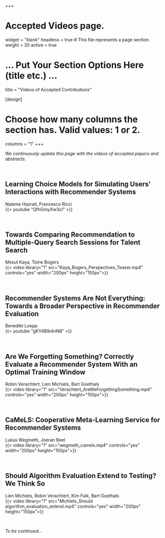 +++
# Accepted Videos page.
widget = "blank"
headless = true  # This file represents a page section.
weight = 30
active = true 

# ... Put Your Section Options Here (title etc.) ...
title = "Videos of Accepted Contributions"

[design]
  # Choose how many columns the section has. Valid values: 1 or 2.
  columns = "1"
+++

*We continuously update this page with the videos of accepted papers and abstracts.*

<br>

## Learning Choice Models for Simulating Users' Interactions with Recommender Systems  
Naieme Hazrati, Francesco Ricci  
{{< youtube "QfhGmyXw3cI" >}}  

<br>

## Towards Comparing Recommendation to Multiple-Query Search Sessions for Talent Search  
Mesut Kaya, Toine Bogers  
{{< video library="1" src="Kaya_Bogers_Perspectives_Teaser.mp4" controls="yes" width="200px" height="150px">}}  

<br>

## Recommender Systems Are Not Everything: Towards a Broader Perspective in Recommender Evaluation  
Benedikt Loepp  
{{< youtube "gKY4BIb4nN8" >}}  

<br>

## Are We Forgetting Something? Correctly Evaluate a Recommender System With an Optimal Training Window  
Robin Verachtert, Lien Michiels, Bart Goethals  
{{< video library="1" src="Verachtert_AreWeForgettingSomething.mp4" controls="yes" width="200px" height="150px">}}  

<br>

## CaMeLS: Cooperative Meta-Learning Service for Recommender Systems  
Lukas Wegmeth, Joeran Beel  
{{< video library="1" src="wegmeth_camels.mp4" controls="yes" width="200px" height="150px">}}  

<br>

## Should Algorithm Evaluation Extend to Testing? We Think So  
Lien Michiels, Robin Verachtert, Kim Falk, Bart Goethals  
{{< video library="1" src="Michiels_Should algorithm_evaluation_extend.mp4" controls="yes" width="200px" height="150px">}}  

<br>

*To be continued...*